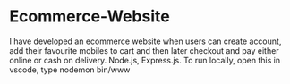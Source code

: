 # Ecommerce-Website
I have developed an ecommerce website when users can create account, add their favourite mobiles to cart and then later checkout and pay either online or cash on delivery. Node.js, Express.js. To run locally, open this in vscode, type nodemon bin/www
